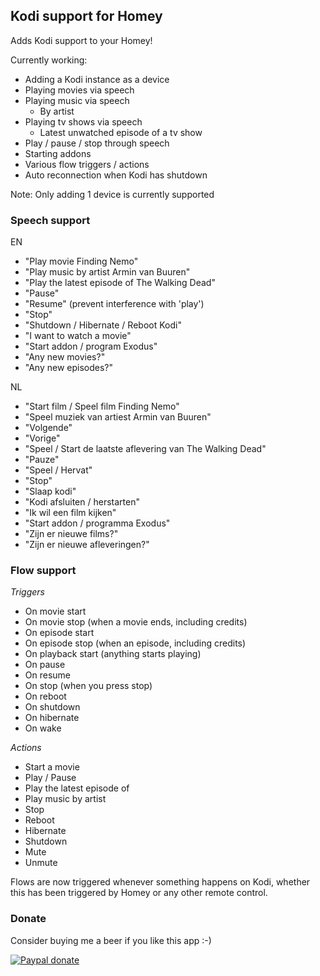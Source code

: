 ## Kodi support for Homey
Adds Kodi support to your Homey!

Currently working:
- Adding a Kodi instance as a device
- Playing movies via speech
- Playing music via speech
  - By artist
- Playing tv shows via speech
  - Latest unwatched episode of a tv show
- Play / pause / stop through speech
- Starting addons
- Various flow triggers / actions
- Auto reconnection when Kodi has shutdown

Note: Only adding 1 device is currently supported

### Speech support
EN
* "Play movie Finding Nemo"
* "Play music by artist Armin van Buuren"
* "Play the latest episode of The Walking Dead"
* "Pause"
* "Resume" (prevent interference with 'play')
* "Stop"
* "Shutdown / Hibernate / Reboot Kodi"
* "I want to watch a movie"
* "Start addon / program Exodus"
* "Any new movies?"
* "Any new episodes?"

NL
* "Start film / Speel film Finding Nemo"
* "Speel muziek van artiest Armin van Buuren"
* "Volgende"
* "Vorige"
* "Speel / Start de laatste aflevering van The Walking Dead"
* "Pauze"
* "Speel / Hervat" 
* "Stop"
* "Slaap kodi"
* "Kodi afsluiten / herstarten"
* "Ik wil een film kijken"
* "Start addon / programma Exodus"
* "Zijn er nieuwe films?"
* "Zijn er nieuwe afleveringen?"

### Flow support
*Triggers*
* On movie start
* On movie stop (when a movie ends, including credits)
* On episode start
* On episode stop (when an episode, including credits)
* On playback start (anything starts playing)
* On pause  
* On resume 
* On stop (when you press stop)
* On reboot
* On shutdown
* On hibernate
* On wake

*Actions*
* Start a movie
* Play / Pause
* Play the latest episode of
* Play music by artist
* Stop
* Reboot
* Hibernate
* Shutdown
* Mute
* Unmute

Flows are now triggered whenever something happens on Kodi, whether this has been triggered by Homey or any other remote control.

### Donate
Consider buying me a beer if you like this app :-)

[![Paypal donate][pp-donate-image]][pp-donate-link]

[pp-donate-link]: https://www.paypal.com/cgi-bin/webscr?cmd=_donations&business=D7H2GG32VETVW&lc=AU&item_number=homey%2dapps&currency_code=AUD&bn=PP%2dDonationsBF%3abtn_donateCC_LG%2egif%3aNonHosted
[pp-donate-image]: https://www.paypalobjects.com/en_US/i/btn/btn_donateCC_LG.gif
